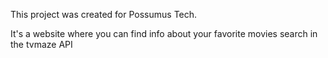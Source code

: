 This project was created for Possumus Tech.

It's a website where you can find info about your favorite movies search in the tvmaze API